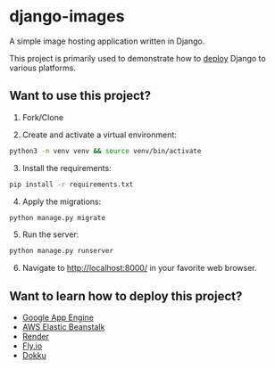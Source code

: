 # django-images

A simple image hosting application written in Django.

This project is primarily used to demonstrate how to [deploy](https://github.com/duplxey/django-images#want-to-learn-how-to-deploy-this-project) Django to various platforms.

## Want to use this project?

1. Fork/Clone

2. Create and activate a virtual environment:
```sh
python3 -m venv venv && source venv/bin/activate
```

3. Install the requirements:
```sh
pip install -r requirements.txt
```

4. Apply the migrations:
```sh
python manage.py migrate
```

5. Run the server:
```sh
python manage.py runserver
```
    
 6. Navigate to [http://localhost:8000/](http://localhost:8000/) in your favorite web browser.

## Want to learn how to deploy this project?

- [Google App Engine](https://testdriven.io/blog/django-gae/)
- [AWS Elastic Beanstalk](https://testdriven.io/blog/django-elastic-beanstalk/)
- [Render](https://testdriven.io/blog/django-render/)
- [Fly.io](https://testdriven.io/blog/django-fly/)
- [Dokku](https://testdriven.io/blog/django-dokku/)

